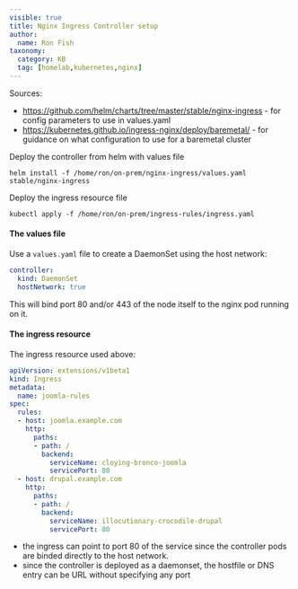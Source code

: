 ```yaml
---
visible: true
title: Nginx Ingress Controller setup
author:
  name: Ron Fish
taxonomy:
  category: KB
  tag: [homelab,kubernetes,nginx]
---
```


Sources:
- https://github.com/helm/charts/tree/master/stable/nginx-ingress  -  for config parameters to use in values.yaml
- https://kubernetes.github.io/ingress-nginx/deploy/baremetal/  -  for guidance on what configuration to use for a baremetal cluster

Deploy the controller from helm with values file
```
helm install -f /home/ron/on-prem/nginx-ingress/values.yaml stable/nginx-ingress
```
Deploy the ingress resource file
```
kubectl apply -f /home/ron/on-prem/ingress-rules/ingress.yaml
```

#### The values file

Use a `values.yaml` file to create a DaemonSet using the host network:
```yaml
controller:
  kind: DaemonSet
  hostNetwork: true
```

This will bind port 80 and/or 443 of the node itself to the nginx pod running on it.

#### The ingress resource

The ingress resource used above:
```yaml
apiVersion: extensions/v1beta1
kind: Ingress
metadata:
  name: joomla-rules
spec:
  rules:
  - host: joomla.example.com
	http:
	  paths:
	  - path: /
		backend:
		  serviceName: cloying-bronco-joomla
		  servicePort: 80
  - host: drupal.example.com
	http:
	  paths:
	  - path: /
		backend:
		  serviceName: illocutionary-crocodile-drupal
		  servicePort: 80
```
- the ingress can point to port 80 of the service since the controller pods are binded directly to the host network.
- since the controller is deployed as a daemonset, the hostfile or DNS entry can be URL without specifying any port
